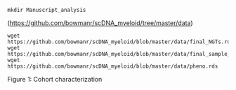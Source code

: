 ```mkdir Manuscript_analysis```

(https://github.com/bowmanr/scDNA_myeloid/tree/master/data)

```
wget https://github.com/bowmanr/scDNA_myeloid/blob/master/data/final_NGTs.rds
wget https://github.com/bowmanr/scDNA_myeloid/blob/master/data/final_sample_summary.rds
wget https://github.com/bowmanr/scDNA_myeloid/blob/master/data/pheno.rds
```

Figure 1: Cohort characterization

